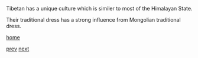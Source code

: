 Tibetan has a unique culture which is similer to most of the Himalayan State.

Their traditional dress has a strong influence from Mongolian traditional dress.

[home](../../Tibet.md)

[prev](cuisine.md)										[next](tsampa.md)